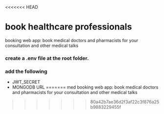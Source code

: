 <<<<<<< HEAD
# book healthcare professionals
booking web app: book medical doctors and pharmacists for your consultation and other medical talks

### create a .env file at the root folder.
### add the following
* JWT_SECRET
* MONGODB URL
=======
med booking web app: book medical doctors and pharmacists for your consultation and other medical talks
>>>>>>> 80a42b7ae36d2f3af22c3f876a25b9883229455f
